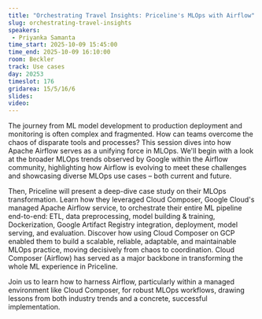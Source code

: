 ```yaml
---
title: "Orchestrating Travel Insights: Priceline's MLOps with Airflow"
slug: orchestrating-travel-insights
speakers:
 - Priyanka Samanta
time_start: 2025-10-09 15:45:00
time_end: 2025-10-09 16:10:00
room: Beckler
track: Use cases
day: 20253
timeslot: 176
gridarea: 15/5/16/6
slides:
video:
---
```


The journey from ML model development to production deployment and monitoring is often complex and fragmented. How can teams overcome the chaos of disparate tools and processes? This session dives into how Apache Airflow serves as a unifying force in MLOps.
We'll begin with a look at the broader MLOps trends observed by Google within the Airflow community, highlighting how Airflow is evolving to meet these challenges and showcasing diverse MLOps use cases – both current and future.

Then, Priceline will present a deep-dive case study on their MLOps transformation. Learn how they leveraged Cloud Composer, Google Cloud's managed Apache Airflow service, to orchestrate their entire ML pipeline end-to-end: ETL, data preprocessing, model building & training, Dockerization, Google Artifact Registry integration, deployment, model serving, and evaluation. Discover how using Cloud Composer on GCP enabled them to build a scalable, reliable, adaptable, and maintainable MLOps practice, moving decisively from chaos to coordination. Cloud Composer (Airflow) has served as a major backbone in transforming the whole ML experience in Priceline.

Join us to learn how to harness Airflow, particularly within a managed environment like Cloud Composer, for robust MLOps workflows, drawing lessons from both industry trends and a concrete, successful implementation.
